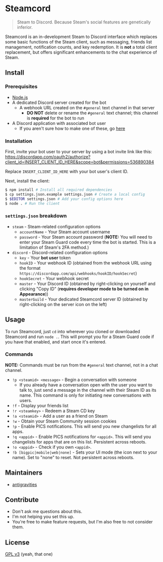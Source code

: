# Steamcord

> Steam to Discord. Because Steam's social features are genetically inferior.

Steamcord is an in-development Steam to Discord interface which replaces some basic functions of the Steam client, such as messaging, friends list management, notification counts, and key redemption. It is **not** a total client replacement, but offers significant enhancements to the chat experience of Steam.

## Install

### Prerequisites

* [Node.js](https://nodejs.org/)
* A dedicated Discord server created for the bot
  * A webhook URL created on the `#general` text channel in that server
    * **DO NOT** delete or rename the `#general` text channel; this channel is **required** for the bot to run
* A Discord application with associated bot user
  * If you aren't sure how to make one of these, go [here](https://discordapp.com/developers/applications/me)

### Installation

First, invite your bot user to your server by using a bot invite link like this: https://discordapp.com/oauth2/authorize?client_id=INSERT_CLIENT_ID_HERE&scope=bot&permissions=536890384

Replace `INSERT_CLIENT_ID_HERE` with your bot user's client ID.

Next, install the client:

```bash
$ npm install # Install all required dependencies
$ cp settings.json.example settings.json # Create a local config
$ $EDITOR settings.json # Add your config options here
$ node . # Run the client
```

### `settings.json` breakdown

* `steam` - Steam-related configuration options
  * `accountName` - Your Steam account username
  * `password` - Your Steam account password (**NOTE:** You will need to enter your Steam Guard code every time the bot is started. This is a limitation of Steam's 2FA method.)
* `discord` - Discord-related configuration options
  * `key` - Your **bot user** token
  * `hookID` - Your webhook ID (obtained from the webhook URL using the format `https://discordapp.com/api/webhooks/hookID/hookSecret`)
  * `hookSecret` - Your webhook secret
  * `master` - Your Discord ID (obtained by right-clicking on yourself and clicking "Copy ID" (**requires developer mode to be turned on in Appearance**))
  * `masterGuild` - Your dedicated Steamcord server ID (obtained by right-clicking on the server icon on the left)

## Usage

To run Steamcord, just `cd` into wherever you cloned or downloaded Steamcord and run `node .`. This will prompt you for a Steam Guard code if you have that enabled, and start once it's entered.

### Commands

**NOTE:** Commands must be run from the `#general` text channel, not in a chat channel.

* `!p <steamid> <message>` - Begin a conversation with someone
  * If you already have a conversation open with the user you want to talk to, just send a message in the channel with their Steam ID as its name. This command is only for initiating new conversations with users.
* `!f` - Display your friends list
* `!r <steamkey>` - Redeem a Steam CD key
* `!a <steamid>` - Add a user as a friend on Steam
* `!w` - Obtain your Steam Community session cookies
* `!p` - Enable PICS notifications. This will send you new changelists for all apps.
* `!q <appid>` - Enable PICS notifications for `<appid>`. This will send you changelists for apps that are on this list. Persistent across reboots.
* `!o <appid>` - Check if you own `<appid>`.
* `!b [bigpic|mobile|web|none]` - Sets your UI mode (the icon next to your name). Set to "none" to reset. Not persistent across reboots.

## Maintainers

* [antigravities](https://github.com/antigravities)

## Contribute

* Don't ask me questions about this.
* I'm not helping you set this up.
* You're free to make feature requests, but I'm also free to not consider them.

## License

[GPL v3](http://gnu.org/licenses/gpl-3.0) (yeah, that one)
